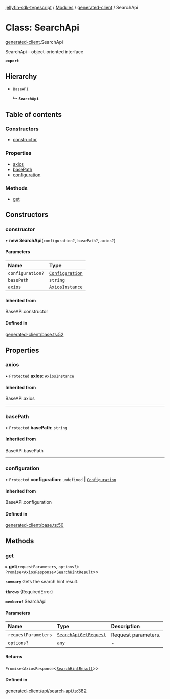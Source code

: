 [jellyfin-sdk-typescript](../README.md) / [Modules](../modules.md) / [generated-client](../modules/generated_client.md) / SearchApi

# Class: SearchApi

[generated-client](../modules/generated_client.md).SearchApi

SearchApi - object-oriented interface

**`export`**

## Hierarchy

- `BaseAPI`

  ↳ **`SearchApi`**

## Table of contents

### Constructors

- [constructor](generated_client.SearchApi.md#constructor)

### Properties

- [axios](generated_client.SearchApi.md#axios)
- [basePath](generated_client.SearchApi.md#basepath)
- [configuration](generated_client.SearchApi.md#configuration)

### Methods

- [get](generated_client.SearchApi.md#get)

## Constructors

### constructor

• **new SearchApi**(`configuration?`, `basePath?`, `axios?`)

#### Parameters

| Name | Type |
| :------ | :------ |
| `configuration?` | [`Configuration`](generated_client.Configuration.md) |
| `basePath` | `string` |
| `axios` | `AxiosInstance` |

#### Inherited from

BaseAPI.constructor

#### Defined in

[generated-client/base.ts:52](https://github.com/thornbill/jellyfin-sdk-typescript/blob/644c849/src/generated-client/base.ts#L52)

## Properties

### axios

• `Protected` **axios**: `AxiosInstance`

#### Inherited from

BaseAPI.axios

___

### basePath

• `Protected` **basePath**: `string`

#### Inherited from

BaseAPI.basePath

___

### configuration

• `Protected` **configuration**: `undefined` \| [`Configuration`](generated_client.Configuration.md)

#### Inherited from

BaseAPI.configuration

#### Defined in

[generated-client/base.ts:50](https://github.com/thornbill/jellyfin-sdk-typescript/blob/644c849/src/generated-client/base.ts#L50)

## Methods

### get

▸ **get**(`requestParameters`, `options?`): `Promise`<`AxiosResponse`<[`SearchHintResult`](../interfaces/generated_client.SearchHintResult.md)\>\>

**`summary`** Gets the search hint result.

**`throws`** {RequiredError}

**`memberof`** SearchApi

#### Parameters

| Name | Type | Description |
| :------ | :------ | :------ |
| `requestParameters` | [`SearchApiGetRequest`](../interfaces/generated_client.SearchApiGetRequest.md) | Request parameters. |
| `options?` | `any` | - |

#### Returns

`Promise`<`AxiosResponse`<[`SearchHintResult`](../interfaces/generated_client.SearchHintResult.md)\>\>

#### Defined in

[generated-client/api/search-api.ts:382](https://github.com/thornbill/jellyfin-sdk-typescript/blob/644c849/src/generated-client/api/search-api.ts#L382)
